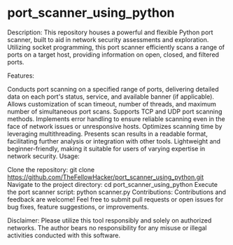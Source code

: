# port_scanner_using_python

Description:
This repository houses a powerful and flexible Python port scanner, built to aid in network security assessments and exploration. Utilizing socket programming, this port scanner efficiently scans a range of ports on a target host, providing information on open, closed, and filtered ports.

Features:

Conducts port scanning on a specified range of ports, delivering detailed data on each port's status, service, and available banner (if applicable).
Allows customization of scan timeout, number of threads, and maximum number of simultaneous port scans.
Supports TCP and UDP port scanning methods.
Implements error handling to ensure reliable scanning even in the face of network issues or unresponsive hosts.
Optimizes scanning time by leveraging multithreading.
Presents scan results in a readable format, facilitating further analysis or integration with other tools.
Lightweight and beginner-friendly, making it suitable for users of varying expertise in network security.
Usage:

Clone the repository: git clone https://github.com/TheFellowHacker/port_scanner_using_python.git
Navigate to the project directory: cd port_scanner_using_python
Execute the port scanner script: python scanner.py 
Contributions:
Contributions and feedback are welcome! Feel free to submit pull requests or open issues for bug fixes, feature suggestions, or improvements.

Disclaimer:
Please utilize this tool responsibly and solely on authorized networks. The author bears no responsibility for any misuse or illegal activities conducted with this software.
